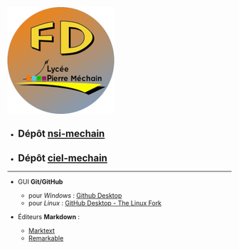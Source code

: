 [![fd-mechain](fd-mechain.jpg)](https://github.com/franck-decaux)

- ## Dépôt [nsi-mechain](https://github.com/nsi-mechain)
- ## Dépôt [ciel-mechain](https://github.com/ciel-mechain)

---

- GUI **Git/GitHub**
    - pour *Windows* : [Github Desktop](https://github.com/apps/desktop)
    - pour *Linux* : [GitHub Desktop - The Linux Fork](https://github.com/shiftkey/desktop)

- Éditeurs **Markdown** : 
    - [Marktext](https://www.marktext.cc/)
    - [Remarkable](http://remarkableapp.github.io/)
